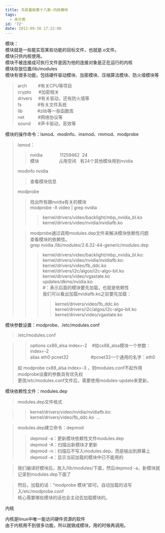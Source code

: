 ```yaml
---
title: 鸟哥基础第十八章-内核模块
tags:
  - 未分类
id: '72'
date: 2012-09-30 17:22:00
---
```


模块：  
模块就是一些能实现某些功能的目标文件，也就是.o文件。  
模块只供内核使用。  
模块不被连接成可执行文件是因为他的连接对象是正在运行的内核  
模块存放位置/lib/modules  
模块有很多功能，包括硬件驱动模块、加密模块、压缩算法模块、防火墙模块等  

> arch         #有关CPU等项目  
> crypto      #加密相关  
> drivers     #有关驱动，还有防火墙等  
> fs             #有关文件系统  
> lib            #zlib等一些函数库  
> net           #网络协议等  
> sound      #声卡驱动，音效等  
>   

模块的操作命令：lsmod、modinfo、insmod、rmmod、modprobe  

> lsmod：  
> 
> > nvidia              11259462  24  
> > 模块                占用空间   有24个其他模块用到nvidia  
> 
> modinfo nvidia  
> 
> > 查看模块信息  
> 
> modprobe  
> 
> > 找出所有跟nvidia有关的模块  
> > modprobe -lt video | grep nvidia       
> > 
> > > kernel/drivers/video/backlight/mbp\_nvidia\_bl.ko  
> > > kernel/drivers/video/nvidia/nvidiafb.ko  
> > 
> >   
> 
> > modprobe通过调用modules.dep文件来解决模块依赖性问题  
> > 查看模块的依赖性。  
> > grep nvidia /lib/modules/2.6.32-44-generic/modules.dep  
> > 
> > > kernel/drivers/video/backlight/mbp\_nvidia\_bl.ko:  
> > > kernel/drivers/video/nvidia/nvidiafb.ko: kernel/drivers/video/fb\_ddc.ko  
> > > kernel/drivers/i2c/algos/i2c-algo-bit.ko kernel/drivers/video/vgastate.ko  
> > > updates/dkms/nvidia.ko:  
> > > #：表示后面的模块要先加载，也就是依赖性  
> > > 我们可以看出加载nvidiafb.ko之前要先加载：  
> > > 
> > > > kernel/drivers/video/fb\_ddc.ko  
> > > > kernel/drivers/i2c/algos/i2c-algo-bit.ko  
> > > > kernel/drivers/video/vgastate.ko  
> 
>   

模块参数设置：modprobe、/etc/modules.conf  

> /etc/modules.conf  

> > options cx88\_alsa index=-2    #给cx88\_alsa模块一个参数：index=-2  
> > alias eth0 pcnet32                  #pcnet32一个通用的名字：eth0  
> 
> 如 modprobe cx88\_alsa index=-3 ，则modules.conf不起作用  
> modprobe设置的参数具有优先权  
> 更改/etc/modules.conf文件后，需要使用modules-update来更新。  
>   

模块依赖性文件：modules.dep  

> modules.dep文件格式  

> > kernel/drivers/video/nvidia/nvidiafb.ko: kernel/drivers/video/fb\_ddc.ko  ...  

> modules.dep建立命令：depmod  
> 
> > depmod -a：更新模块依赖性文件modules.dep  
> > depmod -A：扫描出新模块才更新  
> > depmod -n：扫描后不写入modules.dep，而是输出到屏幕上  
> > depmod -e：显示当前加载的模块中已不能用的  

> 我们编译好模块后，放入/lib/modules/下面，然后depmod -a，新模块就记录到modules.dep下面了  

> 然后，加载的话：“modprobe 模块”即可。自动加载的话写入/etc/modprobe.conf  
> 核心需要哪些模块的话也会主动去加载模块的。

  
  
  
内核  
  
内核是linux中唯一能访问硬件资源的软件  
由于内核用不到很多功能，所以就做成模块，用的时候再调用。  
  

>   
>